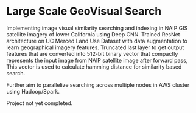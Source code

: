 # Large Scale GeoVisual Search

Implementing image visual similarity searching and indexing in NAIP GIS satellite imagery of lower California using Deep CNN. Trained ResNet architecture on UC Merced Land Use Dataset with data augmentation to learn geographical imagery features. Truncated last layer to get output features that are converted into 512-bit binary vector that compactly represents the input image from NAIP satellite image after forward pass, This vector is used to calculate hamming distance for similarity based search.


Further aim to parallelize searching across multiple nodes in AWS cluster using Hadoop/Spark.

Project not yet completed.
